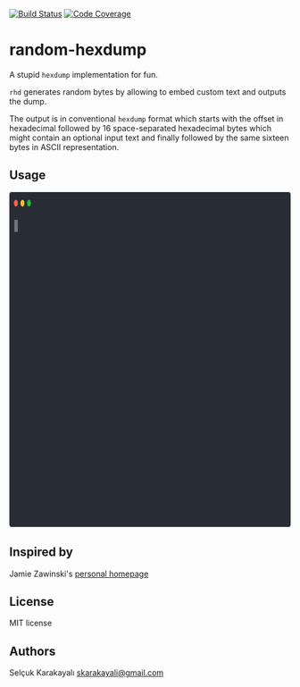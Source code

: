 [![Build Status](https://travis-ci.org/karakays/random-hexdump.svg?branch=master)](https://travis-ci.org/karakays/random-hexdump)
[![Code Coverage](https://codecov.io/gh/karakays/random-hexdump/branch/master/graph/badge.svg)](https://codecov.io/gh/karakays/random-hexdump/branch/master)

# random-hexdump

A stupid `hexdump` implementation for fun.

`rhd` generates random bytes by allowing to embed custom text and outputs the dump.

The output is in conventional `hexdump` format which starts with the offset in hexadecimal followed by 16 space-separated hexadecimal bytes which might contain an optional input text and finally followed by the same sixteen bytes in ASCII representation.

## Usage

<p align="center">
  <img width="800" height="600" src="assets/demo.svg">
</p>

## Inspired by

Jamie Zawinski's [personal homepage](https://jwz.org)

## License

MIT license

## Authors

Selçuk Karakayalı <skarakayali@gmail.com>


